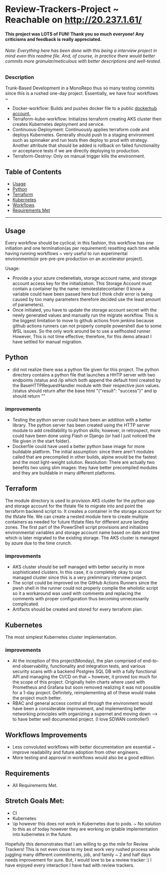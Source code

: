 # Review-Trackers-Project ~ Reachable on http://20.237.1.61/

#### This project was LOTS of FUN! Thank you so much everyone! Any criticisms and feedback is really appreciated. 
###### Note: Everything here has been done with this being a interview project in mind even this readme file. And, of course, in practice there would better commits more granular/meticulous with better descriptions and well-tested. 

### Description
Trunk-Based Development in a MonoRepo thus so many testing commits since this is a rushed one-day project. Essentially, we have four workflows ~
- Docker-workflow: Builds and pushes docker file to a public [dockerhub account.](https://hub.docker.com/r/shehzadmohammed/review_trackers_project) 
- Terraform-kube-workflow: Initializes terraform creating AKS cluster then creates Kubernetes deployment and service. 
- Continuous-Deployment: Continuously applies terraform code and deploys Kubernetes. Generally should push to a staging environment such as spinnaker and run tests then deploy to prod with strategy. Another attribute that should be added is rollback on failed functionality or acceptance tests if we are directly deploying to production.  
- Terraform-Destroy: Only on manual trigger kills the environment.




## Table of Contents
- [Usage](#Usage)
- [Python](#Python)
- [Terraform](#Terraform)
- [Kubernetes](#Kubernetes)
- [Workflows](#Workflows)
- [Requirements Met](#Requirements)

--------------

## Usage 

Every workflow should be cyclical; in this fashion, this workflow has one initiation and one termination(as per requirement) resetting each time while having running workflows ~ very useful to run experimental environments(or pre-pre-pre production on an accelerator project). 

Usage:
 - Provide a your azure credenetials, storage account name, and storage account access key for the initialization. This Storage Account must contain a container by the name: remotestatecontainer (I know a variable could have been passed here but I think chdir error is being caused by too many parameters therefore decided use the least amount of parameters).  
 - Once initiated, you have to update the storage account secret with the newly generated values and manually run the migrate workflow. This is the biggest limitation to move to github actions from jenkins because github actions runners can not properly compile powershell due to some WSL issues. So the only work around be to use a selfhosted runner. However, This is not time effective; therefore, for this demo atleast I have settled for manual migration.

## Python

* did not realize there was a python file given for this project. 
The python directory contains a python file that launches a HHTP server with two endpoints /status and /ip which both append the default html created by the BaseHTTPRequestHandler module with their respective json values. /status should return after the base html "{"result": "success"}" and ip should return "" 

### improvements
- Testing the python server could have been an addition with a better library. The python server has been created using the HTTP server module to add creditability to python skills; however, in retrospect, more could have been done using Flash or Django (or had I just noticed the file given in the start folder). 
- Dockerfile could have used a better python base image for more buildable platform. The initial assumption: since there aren't modules called that are precompiled in other builds, alpine would be the fastest and the most light-weight solution. Resolution: There are actually two benefits two using slim images: they have better precompiled modules and they are buildable in many different platforms.  

## Terraform

The module directory is used to provision AKS cluster for the python app and storage account for the tfstate file to migrate into and point the terraform backend script to. It creates a container in the storage account for the tfstate file. We can create a nested module here to create multiple containers as needed for future tfstate files for different azure landing zones. The first part of the PowerShell script provisions and initializes environmental variables and storage account name based on date and time which is later migrated to the existing storage. The AKS cluster is managed by azure due to the time crunch. 

### improvements
- AKS cluster should be self managed with better security in more sophisticated clusters. In this case, it is completely okay to use managed cluster since this is a very preliminary interview project. 
- The script could be improved on the GitHub Actions Runners since the pwsh shell in the runner could not properly compile the wholistic script so it a workaround was used with comments and replacing the comments with proper configuration thus becoming unnecessarily complicated. 
- Artifacts should be created and stored for every terraform plan.

## Kubernetes 

The most simplest Kubernetes cluster implementation. 

### improvements
- At the inception of this project(Monday), the plan comprised of end-to-end observability, functionality and integration tests, and various security scans with a backend Postgres SQL DB with a fully functional API and managing the CI/CD on that  ~ however, it proved too much for the scope of this project. Originally helm charts where used with Prometheus and Grafana but soon removed realizing it was not possible for a 1-day project. Definitely, reimplementing all of these would make the project much better. 
- RBAC and general access control all through the environment would have been a considerable improvement, and implementing better networking principles with organizing a supernet and moving down --> to have better well documented project. (I love SDWAN controller!) 

## Workflows Improvements

- Less convoluted workflows with better documentation are essential ~ improve readability and future adoption from other engineers. 
- More testing and approval in workflows would also be a good edition.  

## Requirements

- All Requirements Met. 

## Stretch Goals Met: 
- CI 
- Kubernetes
- \ip however this does not work in Kubernetes due to pods. ~ No solution to this as of today however they are working on iptable implementation into kubernetes in the future. 

Hopefully this demonstrates that I am willing to go the mile for Review Trackers! This is not even close to my best work very rushed process while juggling many different commitments, job, and family ~ 2 and half days needs improvement for sure. But, I would love to be a review tracker :) I have enjoyed every interaction I have had with review trackers. 
